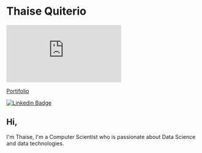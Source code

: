 # Thaise Quiterio
[![Alt Text](https://github.com/thaiseq/portifolio_image/blob/main/foto2.pdf)](https://thaiseq.github.io/)

[Portifolio](https://thaiseq.github.io/)

[![Linkedin Badge](https://img.shields.io/badge/-tquiterio-blue?style=flat-square&logo=Linkedin&logoColor=white&link=https://www.linkedin.com/in/tquiterio/)](https://www.linkedin.com/in/tquiterio/) 

## Hi,
I'm Thaise, I'm a Computer Scientist who is passionate about Data Science and data technologies.

